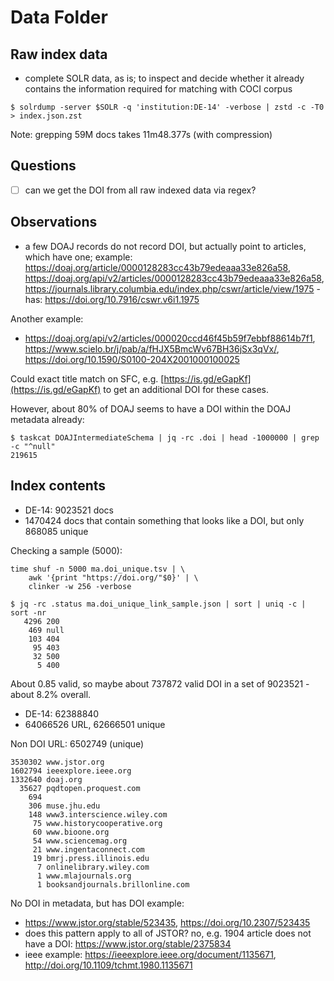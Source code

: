 # Data Folder

## Raw index data

* complete SOLR data, as is; to inspect and decide whether it already contains
  the information required for matching with COCI corpus

```
$ solrdump -server $SOLR -q 'institution:DE-14' -verbose | zstd -c -T0 > index.json.zst
```

Note: grepping 59M docs takes 11m48.377s (with compression)

## Questions

* [ ] can we get the DOI from all raw indexed data via regex?

## Observations

* a few DOAJ records do not record DOI, but actually point to articles, which
  have one; example: https://doaj.org/article/0000128283cc43b79edeaaa33e826a58,
  https://doaj.org/api/v2/articles/0000128283cc43b79edeaaa33e826a58,
  https://journals.library.columbia.edu/index.php/cswr/article/view/1975 - has:
  https://doi.org/10.7916/cswr.v6i1.1975

Another example:

* https://doaj.org/api/v2/articles/000020ccd46f45b59f7ebbf88614b7f1,
  https://www.scielo.br/j/pab/a/fHJX5BmcWv67BH36jSx3qVx/,
  https://doi.org/10.1590/S0100-204X2001000100025

Could exact title match on SFC, e.g.
[https://is.gd/eGapKf](https://is.gd/eGapKf) to get an additional DOI for these
cases.

However, about 80% of DOAJ seems to have a DOI within the DOAJ metadata already:

```
$ taskcat DOAJIntermediateSchema | jq -rc .doi | head -1000000 | grep -c "^null"
219615
```

## Index contents

* DE-14: 9023521 docs
* 1470424 docs that contain something that looks like a DOI, but only 868085 unique

Checking a sample (5000):

```
time shuf -n 5000 ma.doi_unique.tsv | \
    awk '{print "https://doi.org/"$0}' | \
    clinker -w 256 -verbose

$ jq -rc .status ma.doi_unique_link_sample.json | sort | uniq -c | sort -nr
   4296 200
    469 null
    103 404
     95 403
     32 500
      5 400
```

About 0.85 valid, so maybe about 737872 valid DOI in a set of 9023521 - about 8.2% overall.

* DE-14: 62388840
* 64066526 URL, 62666501 unique

Non DOI URL: 6502749 (unique)

```
3530302 www.jstor.org
1602794 ieeexplore.ieee.org
1332640 doaj.org
  35627 pqdtopen.proquest.com
    694
    306 muse.jhu.edu
    148 www3.interscience.wiley.com
     75 www.historycooperative.org
     60 www.bioone.org
     54 www.sciencemag.org
     21 www.ingentaconnect.com
     19 bmrj.press.illinois.edu
      7 onlinelibrary.wiley.com
      1 www.mlajournals.org
      1 booksandjournals.brillonline.com
```

No DOI in metadata, but has DOI example:

* https://www.jstor.org/stable/523435, https://doi.org/10.2307/523435
* does this pattern apply to all of JSTOR? no, e.g. 1904 article does not have a DOI: https://www.jstor.org/stable/2375834
* ieee example: https://ieeexplore.ieee.org/document/1135671, http://doi.org/10.1109/tchmt.1980.1135671

